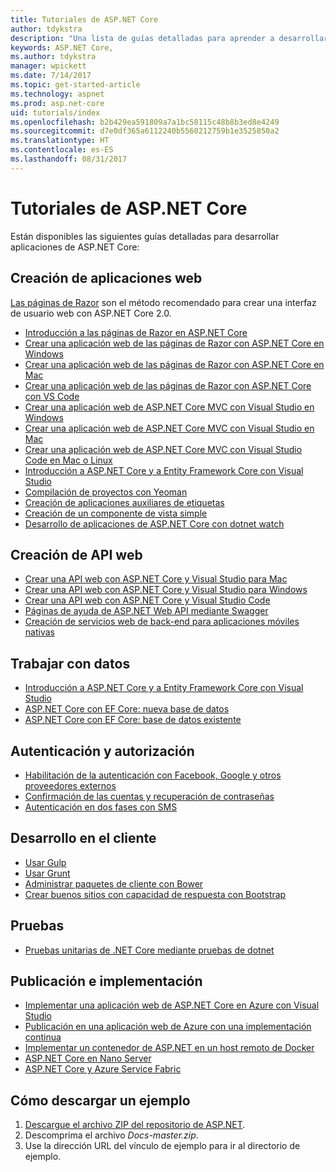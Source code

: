 ```yaml
---
title: Tutoriales de ASP.NET Core
author: tdykstra
description: "Una lista de guías detalladas para aprender a desarrollar aplicaciones de ASP.NET Core."
keywords: ASP.NET Core,
ms.author: tdykstra
manager: wpickett
ms.date: 7/14/2017
ms.topic: get-started-article
ms.technology: aspnet
ms.prod: asp.net-core
uid: tutorials/index
ms.openlocfilehash: b2b429ea591809a7a1bc58115c48b8b3ed8e4249
ms.sourcegitcommit: d7e0df365a6112240b5560212759b1e3525850a2
ms.translationtype: HT
ms.contentlocale: es-ES
ms.lasthandoff: 08/31/2017
---
```

# <a name="aspnet-core-tutorials"></a>Tutoriales de ASP.NET Core

Están disponibles las siguientes guías detalladas para desarrollar aplicaciones de ASP.NET Core:

## <a name="building-web-applications"></a>Creación de aplicaciones web

[Las páginas de Razor](xref:mvc/razor-pages/index) son el método recomendado para crear una interfaz de usuario web con ASP.NET Core 2.0.

* [Introducción a las páginas de Razor en ASP.NET Core](xref:mvc/razor-pages/index)
* [Crear una aplicación web de las páginas de Razor con ASP.NET Core en Windows](xref:tutorials/razor-pages/index)
* [Crear una aplicación web de las páginas de Razor con ASP.NET Core en Mac](xref:tutorials/razor-pages-mac/index)  
* [Crear una aplicación web de las páginas de Razor con ASP.NET Core con VS Code](xref:tutorials/razor-pages-vsc/index) 
* [Crear una aplicación web de ASP.NET Core MVC con Visual Studio en Windows](first-mvc-app/index.md)
* [Crear una aplicación web de ASP.NET Core MVC con Visual Studio en Mac](first-mvc-app-mac/index.md)
* [Crear una aplicación web de ASP.NET Core MVC con Visual Studio Code en Mac o Linux](first-mvc-app-xplat/index.md)
* [Introducción a ASP.NET Core y a Entity Framework Core con Visual Studio](../data/ef-mvc/index.md)
* [Compilación de proyectos con Yeoman](../client-side/yeoman.md)
* [Creación de aplicaciones auxiliares de etiquetas](../mvc/views/tag-helpers/authoring.md)
* [Creación de un componente de vista simple](../mvc/views/view-components.md#walkthrough-creating-a-simple-view-component)
* [Desarrollo de aplicaciones de ASP.NET Core con dotnet watch](dotnet-watch.md)

## <a name="building-web-apis"></a>Creación de API web
* [Crear una API web con ASP.NET Core y Visual Studio para Mac](xref:tutorials/first-web-api-mac)
* [Crear una API web con ASP.NET Core y Visual Studio para Windows](first-web-api.md)
* [Crear una API web con ASP.NET Core y Visual Studio Code](web-api-vsc.md)
* [Páginas de ayuda de ASP.NET Web API mediante Swagger](web-api-help-pages-using-swagger.md)
* [Creación de servicios web de back-end para aplicaciones móviles nativas](../mobile/native-mobile-backend.md)

## <a name="working-with-data"></a>Trabajar con datos
* [Introducción a ASP.NET Core y a Entity Framework Core con Visual Studio](../data/ef-mvc/index.md)
* [ASP.NET Core con EF Core: nueva base de datos](https://docs.microsoft.com/ef/core/get-started/aspnetcore/new-db)
* [ASP.NET Core con EF Core: base de datos existente](https://docs.microsoft.com/ef/core/get-started/aspnetcore/existing-db)

## <a name="authentication-and-authorization"></a>Autenticación y autorización
* [Habilitación de la autenticación con Facebook, Google y otros proveedores externos](../security/authentication/social/index.md)
* [Confirmación de las cuentas y recuperación de contraseñas](../security/authentication/accconfirm.md)
* [Autenticación en dos fases con SMS](../security/authentication/2fa.md)

## <a name="client-side-development"></a>Desarrollo en el cliente
* [Usar Gulp](../client-side/using-gulp.md)
* [Usar Grunt](../client-side/using-grunt.md)
* [Administrar paquetes de cliente con Bower](../client-side/bower.md)
* [Crear buenos sitios con capacidad de respuesta con Bootstrap](../client-side/bootstrap.md)

## <a name="testing"></a>Pruebas
* [Pruebas unitarias de .NET Core mediante pruebas de dotnet](https://docs.microsoft.com/dotnet/articles/core/testing/unit-testing-with-dotnet-test)

## <a name="publishing-and-deployment"></a>Publicación e implementación
* [Implementar una aplicación web de ASP.NET Core en Azure con Visual Studio](publish-to-azure-webapp-using-vs.md)
* [Publicación en una aplicación web de Azure con una implementación continua](../publishing/azure-continuous-deployment.md)
* [Implementar un contenedor de ASP.NET en un host remoto de Docker](https://docs.microsoft.com/azure/vs-azure-tools-docker-hosting-web-apps-in-docker)
* [ASP.NET Core en Nano Server](nano-server.md)
* [ASP.NET Core y Azure Service Fabric](https://docs.microsoft.com/azure/service-fabric/service-fabric-add-a-web-frontend)

<a name="download"></a> 
## <a name="how-to-download-a-sample"></a>Cómo descargar un ejemplo
1. [Descargue el archivo ZIP del repositorio de ASP.NET](https://github.com/aspnet/docs/archive/master.zip).
1. Descomprima el archivo *Docs-master.zip*.
1. Use la dirección URL del vínculo de ejemplo para ir al directorio de ejemplo. 
